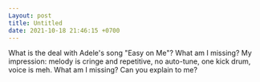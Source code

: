 ```yaml
---
Layout: post
title: Untitled
date: 2021-10-18 21:46:15 +0700
---
```

What is the deal with Adele's song "Easy on Me"? What am I missing? My
impression: melody is cringe and repetitive, no auto-tune, one kick
drum, voice is meh. What am I missing? Can you explain to me?
